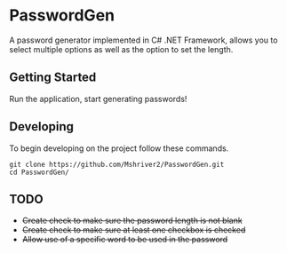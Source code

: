# PasswordGen
A password generator implemented in C# .NET Framework, allows you to select multiple options as well as the option to set the length.

## Getting Started
Run the application, start generating passwords!

## Developing

To begin developing on the project follow these commands.

```shell
git clone https://github.com/Mshriver2/PasswordGen.git
cd PasswordGen/
```
## TODO
* ~~Create check to make sure the password length is not blank~~
* ~~Create check to make sure at least one checkbox is checked~~
* ~~Allow use of a specific word to be used in the password~~
